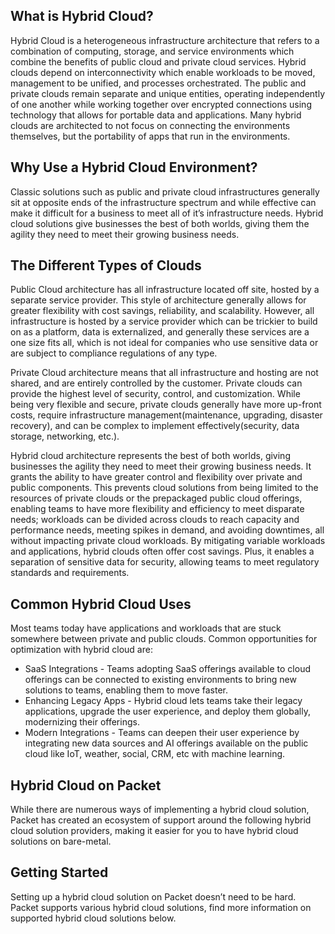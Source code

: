 <!-- <meta>
{
    "title":"Hybrid Cloud",
    "slug":"Hybrid Cloud with Packet",
    "description":"A overview of using Hybrid Cloud with Packet",
    "author":"Thom Crowe",
    "github":"thomcrowe",
    "date": "2020/06/18",
    "tag":["Integrations", "Hybrid Cloud"]
}
</meta> -->

## What is Hybrid Cloud?

Hybrid Cloud is a heterogeneous infrastructure architecture that refers to a combination of computing, storage, and service environments which combine the benefits of public cloud and private cloud services. Hybrid clouds depend on interconnectivity which enable workloads to be moved, management to be unified, and processes orchestrated. The public and private clouds remain separate and unique entities, operating independently of one another while working together over encrypted connections using technology that allows for portable data and applications. Many hybrid clouds are architected to not focus on connecting the environments themselves, but the portability of apps that run in the environments.

## Why Use a Hybrid Cloud Environment?

Classic solutions such as public and private cloud infrastructures generally sit at opposite ends of the infrastructure spectrum and while effective can make it difficult for a business to meet all of it’s infrastructure needs. Hybrid cloud solutions give businesses the best of both worlds, giving them the agility they need to meet their growing business needs.

## The Different Types of Clouds

Public Cloud architecture has all infrastructure located off site, hosted by a separate service provider. This style of architecture generally allows for greater flexibility with cost savings, reliability, and scalability. However, all infrastructure is hosted by a service provider which can be trickier to build on as a platform, data is externalized, and generally these services are a one size fits all, which is not ideal for companies who use sensitive data or are subject to compliance regulations of any type.

Private Cloud architecture means that all infrastructure and hosting are not shared, and are entirely controlled by the customer. Private clouds can provide the highest level of security, control, and customization. While being very flexible and secure, private clouds generally have more up-front costs, require infrastructure management(maintenance, upgrading, disaster recovery), and can be complex to implement effectively(security, data storage, networking, etc.).

Hybrid cloud architecture represents the best of both worlds, giving businesses the agility they need to meet their growing business needs. It grants the ability to have greater control and flexibility over private and public components. This prevents cloud solutions from being limited to the resources of private clouds or the prepackaged public cloud offerings, enabling teams to have more flexibility and efficiency to meet disparate needs; workloads can be divided across clouds to reach capacity and performance needs, meeting spikes in demand, and avoiding downtimes, all without impacting private cloud workloads. By mitigating variable workloads and applications, hybrid clouds often offer cost savings. Plus, it enables a separation of sensitive data for security, allowing teams to meet regulatory standards and requirements.

## Common Hybrid Cloud Uses
Most teams today have applications and workloads that are stuck somewhere between private and public clouds. Common opportunities for optimization with hybrid cloud are:
 - SaaS Integrations - Teams adopting SaaS offerings available to cloud offerings can be connected to existing environments to bring new solutions to teams, enabling them to move faster.
 - Enhancing Legacy Apps - Hybrid cloud lets teams take their legacy applications, upgrade the user experience, and deploy them globally, modernizing their offerings.
 - Modern Integrations - Teams can deepen their user experience by integrating new data sources and AI offerings available on the public cloud like IoT, weather, social, CRM, etc with machine learning.

## Hybrid Cloud on Packet
While there are numerous ways of implementing a hybrid cloud solution, Packet has created an ecosystem of support around the following hybrid cloud solution providers, making it easier for you to have hybrid cloud solutions on bare-metal.

## Getting Started
Setting up a hybrid cloud solution on Packet doesn’t need to be hard. Packet supports various hybrid cloud solutions, find more information on supported hybrid cloud solutions below.
